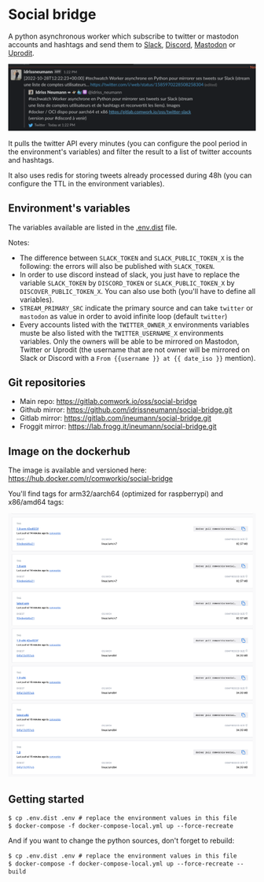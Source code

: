 # Social bridge

A python asynchronous worker which subscribe to twitter or mastodon accounts and hashtags and send them to [Slack](https://slack.com), [Discord](https://discord.com), [Mastodon](https://mastodon.social) or [Uprodit](https://www.uprodit.com).

![slack](./img/slack.png)

It pulls the twitter API every minutes (you can configure the pool period in the environment's variables) and filter the result to a list of twitter accounts and hashtags.

It also uses redis for storing tweets already processed during 48h (you can configure the TTL in the environment variables).

## Environment's variables

The variables available are listed in the [.env.dist](./.env.dist) file.

Notes:
* The difference between `SLACK_TOKEN` and `SLACK_PUBLIC_TOKEN_X` is the following: the errors will also be published with `SLACK_TOKEN`.
* In order to use discord instead of slack, you just have to replace the variable `SLACK_TOKEN` by `DISCORD_TOKEN` or `SLACK_PUBLIC_TOKEN_X` by `DISCOVER_PUBLIC_TOKEN_X`. You can also use both (you'll have to define all variables).
* `STREAM_PRIMARY_SRC` indicate the primary source and can take `twitter` or `mastodon` as value in order to avoid infinite loop (default `twitter`)
* Every accounts listed with the `TWITTER_OWNER_X` environments variables muste be also listed with the `TWITTER_USERNAME_X` environments variables. Only the owners will be able to be mirrored on Mastodon, Twitter or Uprodit (the username that are not owner will be mirrored on Slack or Discord with a `From {{username }} at {{ date_iso }}` mention).

## Git repositories

* Main repo: https://gitlab.comwork.io/oss/social-bridge
* Github mirror: https://github.com/idrissneumann/social-bridge.git
* Gitlab mirror: https://gitlab.com/ineumann/social-bridge.git
* Froggit mirror: https://lab.frogg.it/ineumann/social-bridge.git

## Image on the dockerhub

The image is available and versioned here: https://hub.docker.com/r/comworkio/social-bridge

You'll find tags for arm32/aarch64 (optimized for raspberrypi) and x86/amd64 tags:

![tags](./img/tags.png)

## Getting started

```shell
$ cp .env.dist .env # replace the environment values in this file
$ docker-compose -f docker-compose-local.yml up --force-recreate
```

And if you want to change the python sources, don't forget to rebuild:

```shell
$ cp .env.dist .env # replace the environment values in this file
$ docker-compose -f docker-compose-local.yml up --force-recreate --build
```
